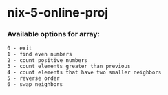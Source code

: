 # nix-5-online-proj
### Available options for array: 

    0 - exit  
    1 - find even numbers  
    2 - count positive numbers  
    3 - count elements greater than previous  
    4 - count elements that have two smaller neighbors  
    5 - reverse order  
    6 - swap neighbors
